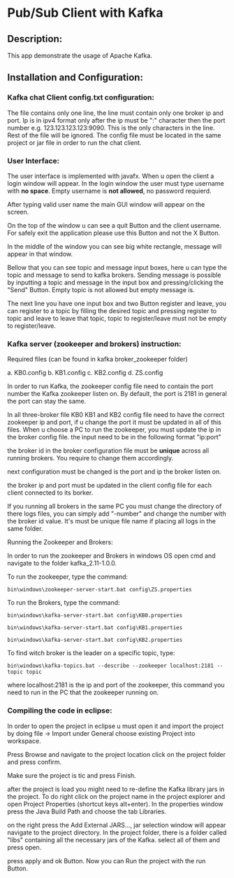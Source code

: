 # Pub/Sub Client with Kafka


## Description:

 This app demonstrate the usage of Apache Kafka.

## Installation and Configuration:

### Kafka chat Client config.txt configuration:

The file contains only one line, the line must contain only one broker ip and port. Ip is in ipv4 format only after the ip must be &quot;:&quot; character then the port number e.g. 123.123.123.123:9090. This is the only characters in the line. Rest of the file will be ignored. The config file must be located in the same project or jar file in order to run the chat client.

### User Interface:

The user interface is implemented with javafx. When u open the client a login window will appear. In the login window the user must type username with **no space**. Empty username is **not allowed**, no password requierd.

After typing valid user name the main GUI window will appear on the screen.

On the top of the window u can see a quit Button and the client username. For safely exit the application please use this Button and not the X Button.

In the middle of the window you can see big white rectangle, message will appear in that window.

Bellow that you can see topic and message input boxes, here u can type the topic and message to send to kafka brokers. Sending message is possible by inputting a topic and message in the input box and pressing/clicking the &quot;Send&quot; Button. Empty topic is not allowed but empty message is.

The next line you have one input box and two Button register and leave, you can register to a topic by filling the desired topic and pressing register to topic and leave to leave that topic, topic to register/leave must not be empty to register/leave.

### Kafka server (zookeeper and brokers) instruction:

Required files (can be found in kafka broker\_zookeeper folder)

  a. KB0.config
  b. KB1.config
  c. KB2.config
  d. ZS.config

In order to run Kafka, the zookeeper config file need to contain the port number the Kafka zookeeper listen on. By default, the port is 2181 in general the port can stay the same.

In all three-broker file KB0 KB1 and KB2 config file need to have the correct zookeeper ip and port, if u change the port it must be updated in all of this files. When u choose a PC to run the zookeeper, you must update the ip in the broker config file. the input need to be in the following format &quot;ip:port&quot;

the broker id in the broker configuration file must be **unique** across all running brokers. You require to change them accordingly.

next configuration must be changed is the port and ip the broker listen on.

the broker ip and port must be updated in the client config file for each client connected to its borker.

If you running all brokers in the same PC you must change the directory of there logs files, you can simply add &quot;-number&quot; and change the number with the broker id value. It&#39;s must be unique file name if placing all logs in the same folder.

Running the Zookeeper and Brokers:

In order to run the zookeeper and Brokers in windows OS open cmd and navigate to the folder kafka\_2.11-1.0.0.

To run the zookeeper, type the command:
~~~
bin\windows\zookeeper-server-start.bat config\ZS.properties
~~~
To run the Brokers, type the command:
~~~
bin\windows\kafka-server-start.bat config\KB0.properties

bin\windows\kafka-server-start.bat config\KB1.properties

bin\windows\kafka-server-start.bat config\KB2.properties
~~~


To find witch broker is the leader on a specific topic, type:
~~~
bin\windows\kafka-topics.bat --describe --zookeeper localhost:2181 --topic topic
~~~
where localhost:2181 is the ip and port of the zookeeper, this command you need to run in the PC that the zookeeper running on.


### Compiling the code in eclipse:

In order to open the project in eclipse u must open it and import the project by doing file -&gt; Import under General choose existing Project into workspace.

Press Browse and navigate to the project location click on the project folder and press confirm.

Make sure the project is tic and press Finish.

after the project is load you might need to re-define the Kafka library jars in the project. To do right click on the project name in the project explorer and open Project Properties (shortcut keys alt+enter). In the properties window press the Java Build Path and choose the tab Libraries.

on the right press the Add External JARS…, jar selection window will appear navigate to the project directory. In the project folder, there is a folder called &quot;libs&quot; containing all the necessary jars of the Kafka. select all of them and press open.



press apply and ok Button. Now you can Run the project with the run Button.
